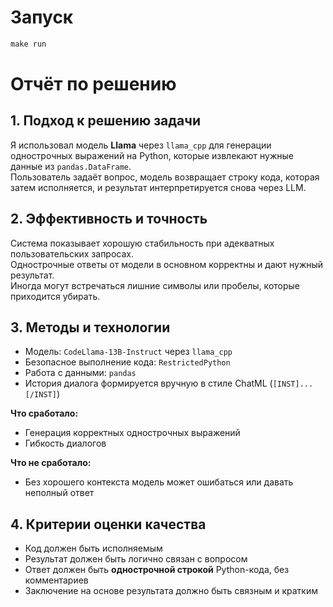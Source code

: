 # Запуск
```powershell
make run
```

# Отчёт по решению

## 1. Подход к решению задачи  
Я использовал модель **Llama** через `llama_cpp` для генерации однострочных выражений на Python, которые извлекают нужные данные из `pandas.DataFrame`.  
Пользователь задаёт вопрос, модель возвращает строку кода, которая затем исполняется, и результат интерпретируется снова через LLM.

## 2. Эффективность и точность  
Система показывает хорошую стабильность при адекватных пользовательских запросах.  
Однострочные ответы от модели в основном корректны и дают нужный результат.  
Иногда могут встречаться лишние символы или пробелы, которые приходится убирать.

## 3. Методы и технологии  
- Модель: `CodeLlama-13B-Instruct` через `llama_cpp`  
- Безопасное выполнение кода: `RestrictedPython`  
- Работа с данными: `pandas`  
- История диалога формируется вручную в стиле ChatML (`[INST]...[/INST]`)  

**Что сработало:**  
- Генерация корректных однострочных выражений  
- Гибкость диалогов  

**Что не сработало:**  
- Без хорошего контекста модель может ошибаться или давать неполный ответ

## 4. Критерии оценки качества  
- Код должен быть исполняемым  
- Результат должен быть логично связан с вопросом  
- Ответ должен быть **однострочной строкой** Python-кода, без комментариев  
- Заключение на основе результата должно быть связным и кратким
